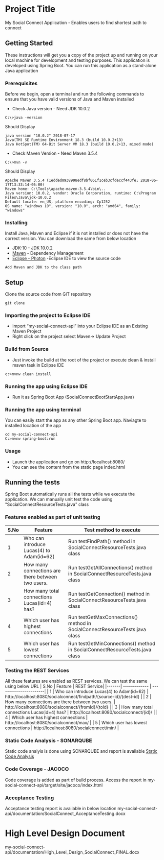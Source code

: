 # Project Title

My Social Connect Application - Enables users to find shortest path to connect

## Getting Started

These instructions will get you a copy of the project up and running on your local machine for development and testing purposes. This application is developed using Spring Boot. You can run this application as a stand-alone Java application

### Prerequisites

Before we begin, open a terminal and run the following commands to ensure that you have valid versions of Java and Maven installed

* Check Java version - Need JDK 10.0.2 
```
C:\>java -version
```
Should Display

```
java version "10.0.2" 2018-07-17
Java(TM) SE Runtime Environment 18.3 (build 10.0.2+13)
Java HotSpot(TM) 64-Bit Server VM 18.3 (build 10.0.2+13, mixed mode)
```

* Check Maven Version - Need Maven 3.5.4
```
C:\>mvn -v
```
Should Display

```
Apache Maven 3.5.4 (1edded0938998edf8bf061f1ceb3cfdeccf443fe; 2018-06-17T13:33:14-05:00)
Maven home: C:\Tools\apache-maven-3.5.4\bin\..
Java version: 10.0.2, vendor: Oracle Corporation, runtime: C:\Program Files\Java\jdk-10.0.2
Default locale: en_US, platform encoding: Cp1252
OS name: "windows 10", version: "10.0", arch: "amd64", family: "windows"
```

### Installing

Install Java, Maven and Eclipse if it is not installed or does not have the correct version. You can download the same from below location


* [JDK-10](http://www.oracle.com/technetwork/java/javase/downloads/jdk10-downloads-4416644.html) - JDK 10.0.2
* [Maven](https://maven.apache.org/) - Dependency Management
* [Eclipse - Photon](https://www.eclipse.org/downloads/) -Eclipse IDE to view the source code

```
Add Maven and JDK to the class path
```

## Setup

Clone the source code from GIT repository

```
git clone 
```

### Importing the project to Eclipse IDE
* Import “my-social-connect-api” into your Eclipse IDE as an Existing Maven Project 
* Right click on the project select Maven-> Update Project

### Build from Source
* Just invoke the build at the root of the project or execute clean & install maven task in Eclipse IDE

```
c:>mvnw clean install
```

### Running the app using Eclipse IDE
* Run it as Spring Boot App (SocialConnectBootStartApp.java)

### Running the app using terminal
You can easily start the app as any other Spring Boot app. Naviagte to installed location of the app

```
cd my-social-connect-api
C:>mvnw spring-boot:run
```

### Usage
* Launch the application and go on http://localhost:8080/
* You can see the content from the static page index.html


## Running the tests

Spring Boot automatically runs all the tests while we execute the application. We can manually unit test the code using "SocialConnectResourceTests.java" class

### Features enabled as part of unit testing

| S.No  | Feature  		| Test method to execute |
|-------| ------------- | -----------------------|
|   1   | Who can introduce Lucas(4) to Adam(id=62)  | Run testFindPath() method in SocialConnectResourceTests.java class  |
|   2   | How many connections are there between two users.  | Run testGetAllConnections() method in SocialConnectResourceTests.java class  |
|   3   | How many total connections  Lucas(id=4) has?  | Run testGetConnection() method in SocialConnectResourceTests.java class  |
|   4   | Which user has highest connections  | Run testGetMaxConnections() method in SocialConnectResourceTests.java class  |
|   5   | Which user has lowest connections | Run testGetMinConnections() method in SocialConnectResourceTests.java class  |


### Testing the REST Services
All these features are enabled as REST services. We can test the same using below URL 
| S.No  | Feature  		| REST Service|
|-------| ------------- | -----------------------|
|   1   | Who can introduce Lucas(4) to Adam(id=62)  |  http://localhost:8080/socialconnect/findpath/{source-id}/{dest-id}  |
|   2   | How many connections are there between two users.  | http://localhost:8080/socialconnect/{fromId}/{toId}  |
|   3   | How many total connections  Lucas(id=4) has?  | http://localhost:8080/socialconnect/{id}/  |
|   4   | Which user has highest connections  |  http://localhost:8080/socialconnect/max/  |
|   5   | Which user has lowest connections | http://localhost:8080/socialconnect/min/  |


### Static Code Analysis - SONARQUBE
Static code analyis is done using SONARQUBE and report is available
[Static Code Analysis](./documentation/staic-code-analysis/README.md)

### Code Coverage - JACOCO
Code coverage is added as part of build process. Access the report in 
my-social-connect-api/target/site/jacoco/index.html

### Acceptance Testing 
Acceptance testing report is available in below location
my-social-connect-api/documentation/SocialConnect_AcceptanceTesting.docx

# High Level Design Document
my-social-connect-api/documentation/High_Level_Design_SocialConnect_FINAL.docx

